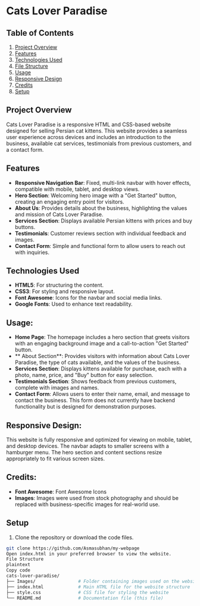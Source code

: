 # Cats Lover Paradise

## Table of Contents

1. [Project Overview](#project-overview)
2. [Features](#features)
3. [Technologies Used](#technologies-used)
4. [File Structure](#file-structure)
5. [Usage](#usage)
6. [Responsive Design](#responsive-design)
7. [Credits](#credits)
8. [Setup](#setup)

## Project Overview
Cats Lover Paradise is a responsive HTML and CSS-based website designed for selling Persian cat kittens. This website provides a seamless user experience across devices and includes an introduction to the business, available cat services, testimonials from previous customers, and a contact form.

## Features
- **Responsive Navigation Bar**: Fixed, multi-link navbar with hover effects, compatible with mobile, tablet, and desktop views.
- **Hero Section**: Welcoming hero image with a "Get Started" button, creating an engaging entry point for visitors.
- **About Us**: Provides details about the business, highlighting the values and mission of Cats Lover Paradise.
- **Services Section**: Displays available Persian kittens with prices and buy buttons.
- **Testimonials**: Customer reviews section with individual feedback and images.
- **Contact Form**: Simple and functional form to allow users to reach out with inquiries.

## Technologies Used
- **HTML5**: For structuring the content.
- **CSS3**: For styling and responsive layout.
- **Font Awesome**: Icons for the navbar and social media links.
- **Google Fonts**: Used to enhance text readability.
 
## Usage:
- **Home Page**: The homepage includes a hero section that greets visitors with an engaging background image and a call-to-action "Get Started" button.
- ** About Section**: Provides visitors with information about Cats Lover Paradise, the type of cats available, and the values of the business.
- **Services Section**: Displays kittens available for purchase, each with a photo, name, price, and "Buy" button for easy selection.
- **Testimonials Section**: Shows feedback from previous customers, complete with images and names.
- **Contact Form**: Allows users to enter their name, email, and message to contact the business. This form does not currently have backend functionality but is designed for demonstration purposes.
  
## Responsive Design:
This website is fully responsive and optimized for viewing on mobile, tablet, and desktop devices.
The navbar adapts to smaller screens with a hamburger menu.
The hero section and content sections resize appropriately to fit various screen sizes.

## Credits:
- **Font Awesome**: Font Awesome Icons
- **Images**: Images were used from stock photography and should be replaced with business-specific images for real-world use.

## Setup
1. Clone the repository or download the code files.
```bash
git clone https://github.com/Asmasubhan/my-webpage
Open index.html in your preferred browser to view the website.
File Structure
plaintext
Copy code
cats-lover-paradise/
├── Images/                # Folder containing images used on the website
├── index.html             # Main HTML file for the website structure
├── style.css              # CSS file for styling the website
└── README.md              # Documentation file (this file)

